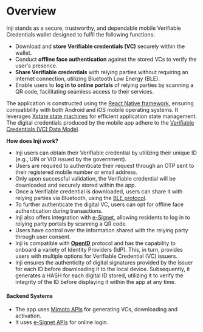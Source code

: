 # Overview

Inji stands as a secure, trustworthy, and dependable mobile Verifiable Credentials wallet designed to fulfil the following functions:

* Download and **store Verifiable credentials (VC)** securely within the wallet.
* Conduct **offline face authentication** against the stored VCs to verify the user's presence.
* **Share Verifiable credentials** with relying parties without requiring an internet connection, utilizing Bluetooth Low Energy (BLE).
* Enable users to **log in to online portals** of relying parties by scanning a QR code, facilitating seamless access to their services.

The application is constructed using the [React Native framework](https://reactnative.dev/), ensuring compatibility with both Android and iOS mobile operating systems. It leverages [Xstate state machines](https://xstate.js.org/docs/) for efficient application state management. The digital credentials produced by the mobile app adhere to the [Verifiable Credentials (VC) Data Model](https://www.w3.org/TR/vc-data-model/).

**How does Inji work?**

* Inji users can obtain their Verifiable credential by utilizing their unique ID (e.g., UIN or VID issued by the government).
* Users are required to authenticate their request through an OTP sent to their registered mobile number or email address.
* Only upon successful validation, the Verifiable credential will be downloaded and securely stored within the app.
* Once a Verifiable credential is downloaded, users can share it with relying parties via Bluetooth, using the [BLE protocol](\(https:/www.bluetooth.org/docman/handlers/downloaddoc.ashx).
* To further authenticate the digital VC, users can opt for offline face authentication during transactions.
* Inji also offers integration with [e-Signet](https://docs.esignet.io/), allowing residents to log in to relying party portals by scanning a QR code.
* Users have control over the information shared with the relying party through user consent.
* Inji is compatible with [**OpenID**](https://openid.net/developers/how-connect-works/) protocol and has the capability to onboard a variety of Identity Providers (IdP). This, in turn, provides users with multiple options for Verifiable Credential (VC) issuers.
* Inji ensures the authenticity of digital signatures provided by the issuer for each ID before downloading it to the local device. Subsequently, it generates a HASH for each digital ID stored, utilizing it to verify the integrity of the ID before displaying it within the app at any time.

#### Backend Systems

* The app uses [Mimoto APIs](https://mosip.stoplight.io/docs/mimoto) for generating VCs, downloading and activation.
* It uses [e-Signet APIs](https://mosip.stoplight.io/docs/identity-provider) for online login.
